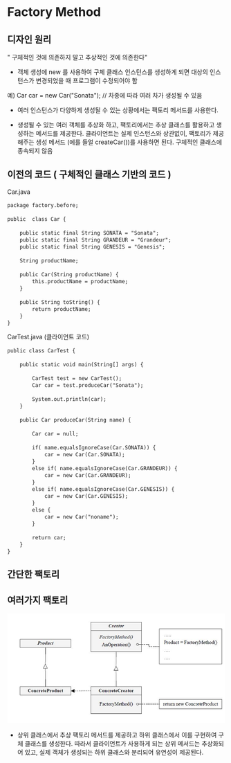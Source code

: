 # Factory Method

## 디자인 원리
  " 구체적인 것에 의존하지 말고 추상적인 것에 의존한다" 
  
  - 객체 생성에 new 를 사용하여 구체 클래스 인스턴스를 생성하게 되면 
  대상의 인스턴스가 변경되었을 때 프로그램이 수정되어야 함

  예) Car car = new Car("Sonata");  // 차종에 따라 여러 차가 생성될 수 있음

  - 여러 인스턴스가 다양하게 생성될 수 있는 상황에서는 팩토리 메서드를 사용한다.

  - 생성될 수 있는 여러 객체를 추상화 하고, 팩토리에서는 추상 클래스를 활용하고 생성하는 메서드를 제공한다. 클라이언트는 실제 인스턴스와 상관없이, 팩토리가 제공해주는 생성 메서드 (에를 들얼 createCar())를 사용하면 된다. 구체적인 클래스에 종속되지 않음

## 이전의 코드 ( 구체적인 클래스 기반의 코드 )

Car.java
```
package factory.before;

public  class Car {

	public static final String SONATA = "Sonata";
	public static final String GRANDEUR = "Grandeur";
	public static final String GENESIS = "Genesis";
	
	String productName;
	
	public Car(String productName) {
		this.productName = productName;
	}
	
	public String toString() {
		return productName;
	}
}
```

CarTest.java (클라이언트 코드)
```
public class CarTest {
	
	public static void main(String[] args) {
		
		CarTest test = new CarTest();
		Car car = test.produceCar("Sonata");
			
		System.out.println(car);
	}
	
	public Car produceCar(String name) {
	
		Car car = null;
		
		if( name.equalsIgnoreCase(Car.SONATA)) {
			car = new Car(Car.SONATA);
		}
		else if( name.equalsIgnoreCase(Car.GRANDEUR)) {
			car = new Car(Car.GRANDEUR);
		}
		else if( name.equalsIgnoreCase(Car.GENESIS)) {
			car = new Car(Car.GENESIS);
		}
		else {
			car = new Car("noname");
		}
		
		return car;
	}
}
```

## 간단한 팩토리




## 여러가지 팩토리


![fatorymethod](./img/fatorymethod.JPG)

- 상위 클래스에서 추상 팩토리 메서드를 제공하고 하위 클래스에서 이를 구현하여 구체 클래스를 생성한다. 따라서 클라이언트가 
사용하게 되는 상위 메서드는 추상화되어 있고, 실제 객체가 생성되는 하위 클래스와 분리되어 유연성이 제공된다.
